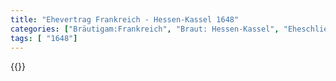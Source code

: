 ```yaml
---
title: "Ehevertrag Frankreich - Hessen-Kassel 1648"
categories: ["Bräutigam:Frankreich", "Braut: Hessen-Kassel", "Eheschließung vollzogen?:Ja", "verschiedenkonfessionelle Ehe?:Nein", "Dynastie Bräutigam:La Trémoille", "Akteur Bräutigam:La Trémoille", "Akteur Braut:Hanau (Münzenberg)", "Textbezug?:nein", "Ständisch?:nein", "Ratifikation?:ja", "Sonstiges?:nein", "Bräutigam:Frankreich", "Braut: Hessen-Kassel"]
tags: [ "1648"]
---
```

<!--more-->
{{<v95>}}